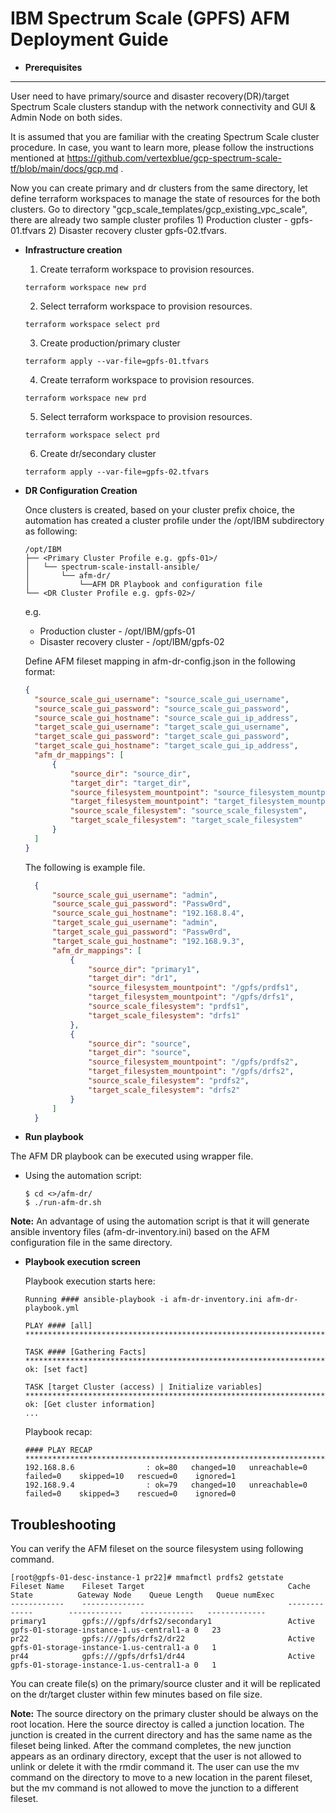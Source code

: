 IBM Spectrum Scale (GPFS) AFM Deployment Guide
========================================================

- **Prerequisites**
-------------

User need to have primary/source and disaster recovery(DR)/target Spectrum Scale clusters standup with the network connectivity and GUI & Admin Node on both sides.

It is assumed that you are familiar with the creating Spectrum Scale cluster procedure. In case, you want to learn more, please follow the instructions 
mentioned at https://github.com/vertexblue/gcp-spectrum-scale-tf/blob/main/docs/gcp.md .

Now you can create primary and dr clusters from the same directory, let define terraform workspaces to manage the state of resources for the both clusters.
Go to directory "gcp_scale_templates/gcp_existing_vpc_scale", there are already two sample cluster profiles 1) Production cluster - gpfs-01.tfvars 2) Disaster recovery cluster gpfs-02.tfvars.

- **Infrastructure creation**
    1. Create terraform workspace to provision resources.
    ```
    terraform workspace new prd
    ```
    2. Select terraform workspace to provision resources.
    ```
    terraform workspace select prd    
    ```
    3. Create production/primary cluster
    ```
    terraform apply --var-file=gpfs-01.tfvars
    ```

    4. Create terraform workspace to provision resources.
    ```
    terraform workspace new prd
    ```
    5. Select terraform workspace to provision resources.
    ```
    terraform workspace select prd    
    ```
    6. Create dr/secondary cluster
    ```
    terraform apply --var-file=gpfs-02.tfvars
    ```

- **DR Configuration Creation**

  Once clusters is created, based on your cluster prefix choice, the automation has created a cluster profile under the /opt/IBM subdirectory as following:
  ```shell
  /opt/IBM
  ├── <Primary Cluster Profile e.g. gpfs-01>/
  │   └── spectrum-scale-install-ansible/
  │       └── afm-dr/
  │           └──AFM DR Playbook and configuration file
  └── <DR Cluster Profile e.g. gpfs-02>/
  ```
  e.g. 
  - Production cluster - /opt/IBM/gpfs-01
  - Disaster recovery cluster - /opt/IBM/gpfs-02

  Define AFM fileset mapping in afm-dr-config.json in the following format:

  ```json
  {
    "source_scale_gui_username": "source_scale_gui_username",
    "source_scale_gui_password": "source_scale_gui_password",
    "source_scale_gui_hostname": "source_scale_gui_ip_address",
    "target_scale_gui_username": "target_scale_gui_username",
    "target_scale_gui_password": "target_scale_gui_password",
    "target_scale_gui_hostname": "target_scale_gui_ip_address",
    "afm_dr_mappings": [
        {
            "source_dir": "source_dir",
            "target_dir": "target_dir",
            "source_filesystem_mountpoint": "source_filesystem_mountpoint",
            "target_filesystem_mountpoint": "target_filesystem_mountpoint",
            "source_scale_filesystem": "source_scale_filesystem",
            "target_scale_filesystem": "target_scale_filesystem"
        }
    ]
  }  
  ```
  The following is example file.

  ```json
    {
        "source_scale_gui_username": "admin",
        "source_scale_gui_password": "Passw0rd",
        "source_scale_gui_hostname": "192.168.8.4",
        "target_scale_gui_username": "admin",
        "target_scale_gui_password": "Passw0rd",
        "target_scale_gui_hostname": "192.168.9.3",
        "afm_dr_mappings": [
            {
                "source_dir": "primary1",
                "target_dir": "dr1",
                "source_filesystem_mountpoint": "/gpfs/prdfs1",
                "target_filesystem_mountpoint": "/gpfs/drfs1",
                "source_scale_filesystem": "prdfs1",
                "target_scale_filesystem": "drfs1"
            },
            {
                "source_dir": "source",
                "target_dir": "source",
                "source_filesystem_mountpoint": "/gpfs/prdfs2",
                "target_filesystem_mountpoint": "/gpfs/drfs2",
                "source_scale_filesystem": "prdfs2",
                "target_scale_filesystem": "drfs2"
            }
        ]
    } 
    ```

- **Run playbook**

The AFM DR playbook can be executed using wrapper file.

  - Using the automation script:

    ```shell
    $ cd <>/afm-dr/
    $ ./run-afm-dr.sh
    ```   

**Note:**
  An advantage of using the automation script is that it will generate ansible inventory files (afm-dr-inventory.ini) based on the AFM configuration file in the same directory.

- **Playbook execution screen**

  Playbook execution starts here:

  ```shell
  Running #### ansible-playbook -i afm-dr-inventory.ini afm-dr-playbook.yml

  PLAY #### [all]
  **********************************************************************************************************

  TASK #### [Gathering Facts]
  **********************************************************************************************************
  ok: [set fact]
  
  TASK [target Cluster (access) | Initialize variables]               
  *********************************************************************************************************
  ok: [Get cluster information]
  ...
  ```

  Playbook recap:

  ```shell
  #### PLAY RECAP
  ***************************************************************************************************************
  192.168.8.6                : ok=80   changed=10   unreachable=0    failed=0    skipped=10   rescued=0    ignored=1
  192.168.9.4                : ok=79   changed=10   unreachable=0    failed=0    skipped=3    rescued=0    ignored=0
  ```

Troubleshooting
---------------
You can verify the AFM fileset on the source filesystem using following command.

  ```shell
  [root@gpfs-01-desc-instance-1 pr22]# mmafmctl prdfs2 getstate
  Fileset Name    Fileset Target                                Cache State          Gateway Node    Queue Length   Queue numExec
  ------------    --------------                                -------------        ------------    ------------   -------------
  primary1        gpfs:///gpfs/drfs2/secondary1                 Active               gpfs-01-storage-instance-1.us-central1-a 0   23
  pr22            gpfs:///gpfs/drfs2/dr22                       Active               gpfs-01-storage-instance-1.us-central1-a 0   1
  pr44            gpfs:///gpfs/drfs1/dr44                       Active               gpfs-01-storage-instance-1.us-central1-a 0   1
  ```

You can create file(s) on the primary/source cluster and it will be replicated on the dr/target cluster within few minutes based on file size.

**Note:**
  The source directory on the primary cluster should be always on the root location. Here the source directoy is called a junction location. The junction is created in the current directory and has the same name as the fileset being linked. After the command completes, the new junction appears as an ordinary directory, except that the user is not allowed to unlink or delete it with the rmdir command it. The user can use the mv command on the directory to move to a new location in the parent fileset, but the mv command is not allowed to move the junction to a different fileset.
